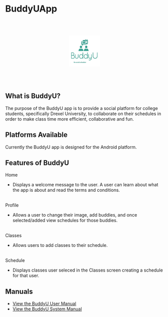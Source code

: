 # BuddyUApp
<br>
<br>

<p align="center"><img src="buddyu3 - Copy.JPG" style="width:100px;height:100px";/></p>

<br>
<br>

## What is BuddyU?
The purpose of the BuddyU app is to provide a social platform for college students, specifically Drexel University, to collaborate on their schedules in order to make class time more efficient, collaborative and fun.

## Platforms Available
Currently the BuddyU app is designed for the Android platform.

## Features of BuddyU
Home

* Displays a welcome message to the user.  A user can learn about what the app is about and read the terms and conditions.
<br>
Profile

* Allows a user to change their image, add buddies, and once selected/added view schedules for those buddies. 
<br>
Classes

* Allows users to add classes to their schedule.  
<br>
Schedule

* Displays classes user seleced in the Classes screen creating a schedule for that user.  

## Manuals
* [View the BuddyU User Manual](http://www.sitarobinson.com/BuddyU%20User%20Manual.pdf)
* [View the BuddyU System Manual](http://www.sitarobinson.com/BuddyU%20System%20Manual.pdf)

